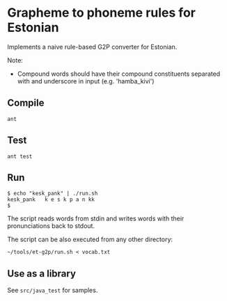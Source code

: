 Grapheme to phoneme rules for Estonian
======================================

Implements a naive rule-based G2P converter for Estonian. 

Note:
* Compound words should have their compound constituents separated with and underscore in input (e.g. 'hamba_kivi')
 


Compile
-------

	ant 
	
Test
----

	ant test
	
Run
---
	
	$ echo "kesk_pank" | ./run.sh 
	kesk_pank	k e s k p a n kk
	$
	
The script reads words from stdin and writes words with their pronunciations back to stdout.	
	
The script can be also executed from any other directory:

	~/tools/et-g2p/run.sh < vocab.txt


Use as a library
----------------

See `src/java_test` for samples.	 
